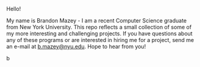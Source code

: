 Hello!

My name is Brandon Mazey - I am a recent Computer Science graduate from New York University. This repo reflects a small collection of some of my more interesting and challenging projects. If you have questions about any of these programs or are interested in hiring me for a project, send me an e-mail at b.mazey@nyu.edu. Hope to hear from you!

b

